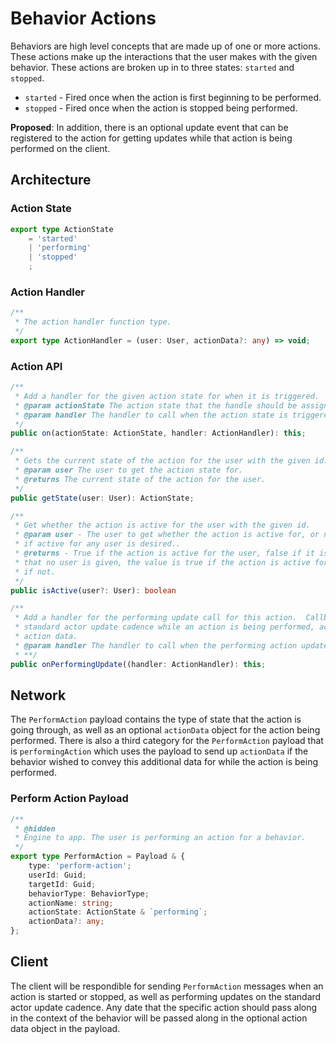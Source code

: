 # Behavior Actions

Behaviors are high level concepts that are made up of one or more actions.  These actions make up the interactions
that the user makes with the given behavior.  These actions are broken up in to three states: `started` and `stopped`.

- `started` - Fired once when the action is first beginning to be performed.
- `stopped` - Fired once when the action is stopped being performed.

**Proposed**: In addition, there is an optional update event that can be registered to the action for getting updates while that
action is being performed on the client.

## Architecture

### Action State
``` ts
export type ActionState
    = 'started'
    | 'performing'
	| 'stopped'
	;
```

### Action Handler
``` ts
/**
 * The action handler function type.
 */
export type ActionHandler = (user: User, actionData?: any) => void;
```

### Action API
``` ts 
/**
 * Add a handler for the given action state for when it is triggered.
 * @param actionState The action state that the handle should be assigned to.
 * @param handler The handler to call when the action state is triggered.
 */
public on(actionState: ActionState, handler: ActionHandler): this;

/**
 * Gets the current state of the action for the user with the given id.
 * @param user The user to get the action state for.
 * @returns The current state of the action for the user.
 */
public getState(user: User): ActionState;

/**
 * Get whether the action is active for the user with the given id.
 * @param user - The user to get whether the action is active for, or null
 * if active for any user is desired..
 * @returns - True if the action is active for the user, false if it is not.  In the case
 * that no user is given, the value is true if the action is active for any user, and false
 * if not.
 */
public isActive(user?: User): boolean

/**
 * Add a handler for the performing update call for this action.  Callback called on the
 * standard actor update cadence while an action is being performed, accompanied by optional
 * action data.
 * @param handler The handler to call when the performing action update comes in from the client.
 * **/
public onPerformingUpdate((handler: ActionHandler): this;
```

## Network

The `PerformAction` payload contains the type of state that the action is going through, as well as an
optional `actionData` object for the action being performed.  There is also a third category for the 
`PerformAction` payload that is `performingAction` which uses the payload to send up `actionData` if the 
behavior wished to convey this additional data for while the action is being performed.

### Perform Action Payload
``` ts
/**
 * @hidden
 * Engine to app. The user is performing an action for a behavior.
 */
export type PerformAction = Payload & {
	type: 'perform-action';
	userId: Guid;
	targetId: Guid;
	behaviorType: BehaviorType;
	actionName: string;
	actionState: ActionState & `performing`;
	actionData?: any;
};
```

## Client

The client will be respondible for sending `PerformAction` messages when an action is started or stopped, 
as well as performing updates on the standard actor update cadence.  Any date that the specific action should
pass along in the context of the behavior will be passed along in the optional action data object in the payload.
